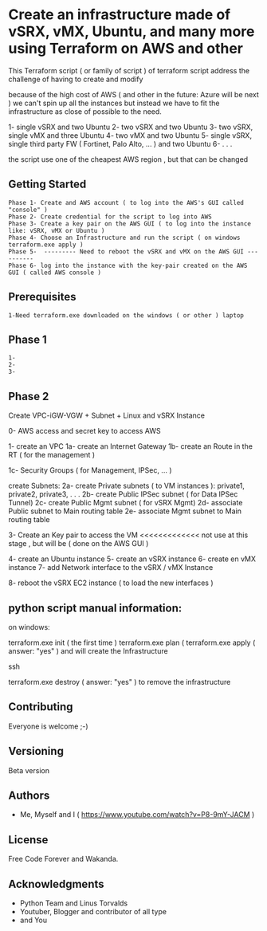 # Create an infrastructure made of vSRX, vMX, Ubuntu, and many more using Terraform on AWS and other

This Terraform script ( or family of script ) of terraform script address the challenge of having to create and modify

because of the high cost of AWS ( and other in the future: Azure will be next ) we can't spin up all the instances
but instead we have to fit the infrastructure as close of possible to the need.

 1- single vSRX and two Ubuntu
 2- two vSRX and two Ubuntu
 3- two vSRX, single vMX and three Ubuntu
 4- two vMX and two Ubuntu
 5- single vSRX, single third party FW ( Fortinet, Palo Alto, ... ) and two Ubuntu
 6- . . .

  the script use one of the cheapest AWS region , but that can be changed


## Getting Started

    Phase 1- Create and AWS account ( to log into the AWS's GUI called "console" )
    Phase 2- Create credential for the script to log into AWS
    Phase 3- Create a key pair on the AWS GUI ( to log into the instance like: vSRX, vMX or Ubuntu )
    Phase 4- Choose an Infrastructure and run the script ( on windows terraform.exe apply )
    Phase 5-  --------- Need to reboot the vSRX and vMX on the AWS GUI ----------
    Phase 6- log into the instance with the key-pair created on the AWS GUI ( called AWS console )

## Prerequisites

    1-Need terraform.exe downloaded on the windows ( or other ) laptop


## Phase 1

    1-
    2-
    3-

## Phase 2


 Create VPC-iGW-VGW + Subnet + Linux and vSRX Instance

 0- AWS access and secret key to access AWS

 1- create an VPC
 1a- create an Internet Gateway
 1b- create an Route in the RT ( for the management )

 1c- Security Groups ( for Management, IPSec, ... )

 create Subnets:
 2a- create Private subnets ( to VM instances ): private1, private2, private3, . . .
 2b- create Public IPSec subnet ( for Data IPSec Tunnel)
 2c- create Public Mgmt subnet ( for vSRX Mgmt)
 2d- associate Public subnet to Main routing table
 2e- associate Mgmt subnet to Main routing table

 3- Create an Key pair to access the VM  <<<<<<<<<<<<< not use at this stage , but will be ( done on the AWS GUI )

 4- create an Ubuntu instance
 5- create an vSRX instance
 6- create en vMX instance
 7- add Network interface to the vSRX / vMX Instance

 8- reboot the vSRX EC2 instance ( to load the new interfaces )




##  python script manual information:

on windows:

terraform.exe init ( the first time )
terraform.exe plan (
terraform.exe apply  ( answer: "yes" ) and will create the Infrastructure

ssh

terraform.exe destroy ( answer: "yes" )  to remove the infrastructure




## Contributing

Everyone is welcome ;-)


## Versioning

Beta version

## Authors

* Me, Myself and I ( https://www.youtube.com/watch?v=P8-9mY-JACM )


## License

Free Code Forever and Wakanda.

## Acknowledgments

* Python Team and Linus Torvalds
* Youtuber, Blogger and contributor of all type
* and You